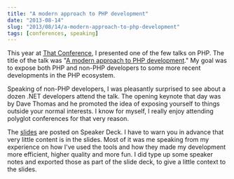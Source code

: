 ```yaml
---
title: "A modern approach to PHP development"
date: "2013-08-14"
slug: "2013/08/14/a-modern-approach-to-php-development"
tags: [conferences, speaking]
---
```

This year at [That Conference](http://www.thatconference.com), I presented one of the few talks on PHP. The title of the talk was "[A modern approach to PHP development](https://speakerdeck.com/jclermont/a-modern-approach-to-php-development)." My goal was to expose both PHP and non-PHP developers to some more recent developments in the PHP ecosystem.

<!--more-->
Speaking of non-PHP developers, I was pleasantly surprised to see about a dozen .NET developers attend the talk. The opening keynote that day was by Dave Thomas and he promoted the idea of exposing yourself to things outside your normal interests. I know for myself, I really enjoy attending polyglot conferences for that very reason.

The [slides](https://speakerdeck.com/jclermont/a-modern-approach-to-php-development) are posted on Speaker Deck. I have to warn you in advance that very little content is in the slides. Most of it was me speaking from my experience on how I've used the tools and how they made my development more efficient, higher quality and more fun. I did type up some speaker notes and exported those as part of the slide deck, to give a little context to the slides.

